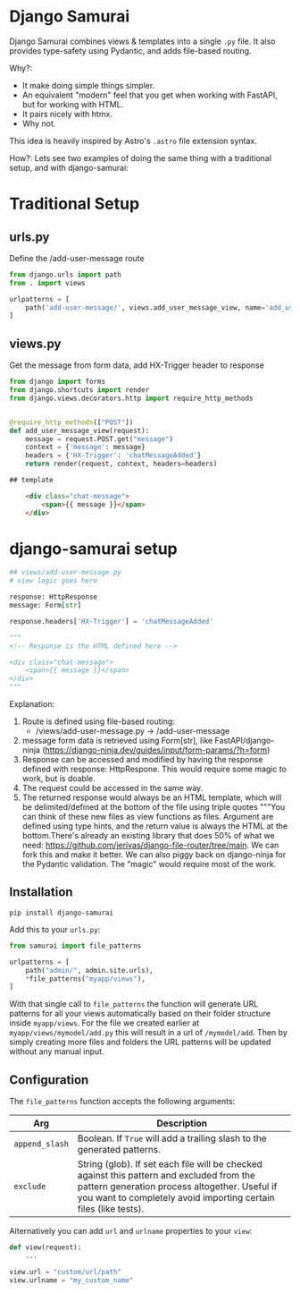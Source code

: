 # Django Samurai
Django Samurai combines views & templates into a single `.py` file. It also provides type-safety using Pydantic, and 
adds file-based routing.

Why?:
- It make doing simple things simpler.
- An equivalent "modern" feel that you get when working with FastAPI, but for working with HTML.
- It pairs nicely with htmx.
- Why not.
 
This idea is heavily inspired by Astro's `.astro` file extension syntax.

How?:
Lets see two examples of doing the same thing with a traditional setup, and with django-samurai:

# Traditional Setup

## urls.py
Define the /add-user-message route

```python
from django.urls import path
from . import views

urlpatterns = [
    path('add-user-message/', views.add_user_message_view, name='add_user_message_view'),
]
```

## views.py
Get the message from form data, add HX-Trigger header to response

```python
from django import forms
from django.shortcuts import render
from django.views.decorators.http import require_http_methods


@require_http_methods(["POST"])
def add_user_message_view(request):
	message = request.POST.get("message")
	context = {'message': message}
	headers = {'HX-Trigger': 'chatMessageAdded'}
    return render(request, context, headers=headers)
```

```html
## template

    <div class="chat-message">
        <span>{{ message }}</span>
    </div>
```

# django-samurai setup
```python
## views/add-user-message.py
# view logic goes here

response: HttpResponse
message: Form[str]

response.headers['HX-Trigger'] = 'chatMessageAdded'

"""
<!-- Response is the HTML defined here -->

<div class="chat-message">
	<span>{{ message }}</span>
</div>
"""
```

Explanation:
1. Route is defined using file-based routing:
	- <app>/views/add-user-message.py -> /add-user-message
2. message form data is retrieved using Form[str], like FastAPI/django-ninja (https://django-ninja.dev/guides/input/form-params/?h=form)
3. Response can be accessed and modified by having the response defined with response: HttpRespone. This would require some magic to work, but is doable.
4. The request could be accessed in the same way.
5. The returned response would always be an HTML template, which will be delimited/defined at the bottom of the file using triple quotes """You can think of these new files as view functions as files. Argument are defined using type hints, and the return value is always the HTML at the bottom.There's already an existing library that does 50% of what we need: https://github.com/jerivas/django-file-router/tree/main.
We can fork this and make it better.
We can also piggy back on django-ninja for the Pydantic validation.
The "magic"  would require most of the work.

## Installation

```
pip install django-samurai
```

Add this to your `urls.py`:

```python
from samurai import file_patterns

urlpatterns = [
	path("admin/", admin.site.urls),
	*file_patterns("myapp/views"),
]
```

With that single call to `file_patterns` the function will generate URL patterns for all your views automatically based on their folder structure inside `myapp/views`. For the file we created earlier at `myapp/views/mymodel/add.py` this will result in a url of `/mymodel/add`. Then by simply creating more files and folders the URL patterns will be updated without any manual input.

## Configuration

The `file_patterns` function accepts the following arguments:

| Arg | Description |
|---|---|
| `append_slash` | Boolean. If `True` will add a trailing slash to the generated patterns. |
| `exclude` | String (glob). If set each file will be checked against this pattern and excluded from the pattern generation process altogether. Useful if you want to completely avoid importing certain files (like tests). |

Alternatively you can add `url` and `urlname` properties to your `view`:

```python
def view(request):
    ...

view.url = "custom/url/path"
view.urlname = "my_custom_name"
```
